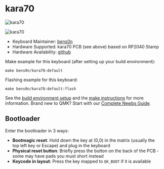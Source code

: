 # kara70

![kara70](https://imgur.com/ZI3de0v.jpeg)

![kara70](https://imgur.com/PhrHZbd.jpeg)

* Keyboard Maintainer: [bens0n](https://github.com/bens0n)
* Hardware Supported: kara70 PCB (see above) based on RP2040 Stamp
* Hardware Availability: [github](https://github.com/bens0n/kara70)

Make example for this keyboard (after setting up your build environment):

    make bens0n/kara70:default

Flashing example for this keyboard:

    make bens0n/kara70:default:flash

See the [build environment setup](https://docs.qmk.fm/#/getting_started_build_tools) and the [make instructions](https://docs.qmk.fm/#/getting_started_make_guide) for more information. Brand new to QMK? Start with our [Complete Newbs Guide](https://docs.qmk.fm/#/newbs).

## Bootloader

Enter the bootloader in 3 ways:

* **Bootmagic reset**: Hold down the key at (0,0) in the matrix (usually the top left key or Escape) and plug in the keyboard
* **Physical reset button**: Briefly press the button on the back of the PCB - some may have pads you must short instead
* **Keycode in layout**: Press the key mapped to `QK_BOOT` if it is available
